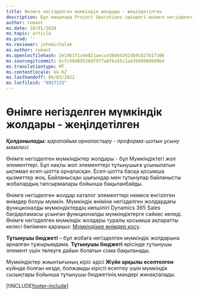 ```yaml
---
title: Өнімге негізделген мүмкіндік жолдары - жеңілдетілген
description: Бұл мақалада Project Operations ішіндегі өнімге негізделген мүмкіндік жолы элементтері туралы ақпарат берілген.
author: rumant
ms.date: 10/01/2020
ms.topic: article
ms.prod: ''
ms.reviewer: johnmichalak
ms.author: rumant
ms.openlocfilehash: 2e19b371c6e821aecce38d64392db9c027b17106
ms.sourcegitcommit: 6cfc50d89528df977a8f6a55c1ad39d99800d9b4
ms.translationtype: MT
ms.contentlocale: kk-KZ
ms.lasthandoff: 06/03/2022
ms.locfileid: "8917123"
---
```

# <a name="product-based-opportunity-lines---lite"></a>Өнімге негізделген мүмкіндік жолдары - жеңілдетілген

_**Қолданылады:** қарапайым орналастыру - проформа-шотын ұсыну мәмілесі_

Өнімге негізделген мүмкіндіктер жолдары - бұл Мүмкіндіктегі жол элементтері. Бұл нақты жол элементтері тұтынушыға ұсынылатын ықтимал есеп-шотта орналасқан. Есеп-шотта басқа қосымша қызметтер жоқ. Байланысқан шығындар мен тұтынулар байланысты жобалардың тапсырмалары бойынша бақыланбайды.

Өнімге негізделген жолдар каталог элементтері немесе енгізілген өнімдер болуы мүмкін. Мүмкіндік өніміне негізделген жолдардағы функционалды мүмкіндіктердің көпшілігі Dynamics 365 Sales бағдарламасы ұсынған функционалды мүмкіндіктерге сәйкес келеді. Өнімге негізделген мүмкіндік жолдары туралы қосымша ақпаратты келесі бөлімнен қараңыз: [Мүмкіндікке өнімдер қосу](/dynamics365/sales-enterprise/add-products-opportunity).

**Тұтынушы бюджеті** – бұл жобаға негізделген мүмкіндік жолдарына арналған тұжырымдама. **Тұтынушы бюджеті** өрісінде тұтынушы элемент үшін төлеуге дайын болатын сома бақыланады.

Мүмкіндіктер жиынтығының кіріс әдісі **Жүйе арқылы есептелген** күйінде болған кезде, болжамды кірісті есептеу үшін мүмкіндік сызықтары бойынша тұтынушы бюджетінің мәндері жинақталады. 



[!INCLUDE[footer-include](../../includes/footer-banner.md)]